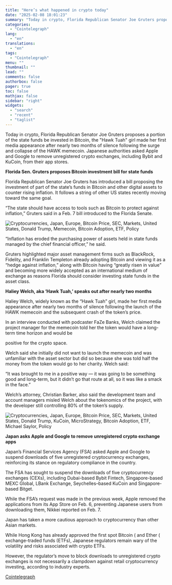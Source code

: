 ```yaml
---
title: "Here’s what happened in crypto today"
date: "2025-02-08 18:01:23"
summary: "Today in crypto, Florida Republican Senator Joe Gruters proposes a portion of the state funds be invested in Bitcoin, the \"Hawk Tuah\" girl made her first media appearance after nearly two months of silence following the surge and collapse of the HAWK memecoin. Japanese authorities asked Apple and Google to..."
categories:
  - "Cointelegraph"
lang:
  - "en"
translations:
  - "en"
tags:
  - "Cointelegraph"
menu: ""
thumbnail: ""
lead: ""
comments: false
authorbox: false
pager: true
toc: false
mathjax: false
sidebar: "right"
widgets:
  - "search"
  - "recent"
  - "taglist"
---
```


Today in crypto, Florida Republican Senator Joe Gruters proposes a portion of the state funds be invested in Bitcoin, the "Hawk Tuah" girl made her first media appearance after nearly two months of silence following the surge and collapse of the HAWK memecoin. Japanese authorities asked Apple and Google to remove unregistered crypto exchanges, including Bybit and KuCoin, from their app stores.

**Florida Sen. Gruters proposes Bitcoin investment bill for state funds**

Florida Republican Senator Joe Gruters has introduced a bill proposing the investment of part of the state’s funds in Bitcoin and other digital assets to counter rising inflation. It follows a string of other US states recently moving toward the same goal.

“The state should have access to tools such as Bitcoin to protect against inflation,” Gruters said in a Feb. 7 bill introduced to the Florida Senate.

![Cryptocurrencies, Japan, Europe, Bitcoin Price, SEC, Markets, United States, Donald Trump, Memecoin, Bitcoin Adoption, ETF, Policy](https://s3.tradingview.com/news/image/cointelegraph:b431ea497094b-148b728d8a7d34680fc57d15c381d4aa-resized.jpeg)

“Inflation has eroded the purchasing power of assets held in state funds managed by the chief financial officer,” he said.

Gruters highlighted major asset management firms such as BlackRock, Fidelity, and Franklin Templeton already adopting Bitcoin and viewing it as a “hedge against inflation,” along with Bitcoin having “greatly risen in value” and becoming more widely accepted as an international medium of exchange as reasons Florida should consider investing state funds in the asset class.

**Haliey Welch, aka ‘Hawk Tuah,’ speaks out after nearly two months**

Haliey Welch, widely known as the “Hawk Tuah” girl, made her first media appearance after nearly two months of silence following the launch of the HAWK memecoin and the subsequent crash of the token’s price.

In an interview conducted with podcaster FaZe Banks, Welch claimed the project manager for the memecoin told her the token would have a long-term time horizon and would be

positive for the crypto space.

Welch said she initially did not want to launch the memecoin and was unfamiliar with the asset sector but did so because she was told half the money from the token would go to her charity. Welch said:

“It was brought to me in a positive way — it was going to be something good and long-term, but it didn’t go that route at all, so it was like a smack in the face.”

Welch’s attorney, Christian Barker, also said the development team and account managers misled Welch about the tokenomics of the project, with the developer still controlling 80% of the token’s supply.

![Cryptocurrencies, Japan, Europe, Bitcoin Price, SEC, Markets, United States, Donald Trump, KuCoin, MicroStrategy, Bitcoin Adoption, ETF, Michael Saylor, Policy](https://s3.tradingview.com/news/image/cointelegraph:b431ea497094b-fbc8058a2999dd48edc91268003d9d62-resized.jpeg)

**Japan asks Apple and Google to remove unregistered crypto exchange apps**

Japan’s Financial Services Agency (FSA) asked Apple and Google to suspend downloads of five unregistered cryptocurrency exchanges, reinforcing its stance on regulatory compliance in the country.

The FSA has sought to suspend the downloads of five cryptocurrency exchanges (CEXs), including Dubai-based Bybit Fintech, Singapore-based MEXC Global, LBank Exchange, Seychelles–based KuCoin and Singapore-based Bitget.

While the FSA’s request was made in the previous week, Apple removed the applications from its App Store on Feb. 6, preventing Japanese users from downloading them, Nikkei reported on Feb. 7.

Japan has taken a more cautious approach to cryptocurrency than other Asian markets.

While Hong Kong has already approved the first spot Bitcoin ( and Ether ( exchange-traded funds (ETFs), Japanese regulators remain wary of the volatility and risks associated with crypto ETFs.

However, the regulator’s move to block downloads to unregistered crypto exchanges is not necessarily a clampdown against retail cryptocurrency investing, according to industry experts.

[Cointelegraph](https://www.tradingview.com/news/cointelegraph:b431ea497094b:0-here-s-what-happened-in-crypto-today/)
